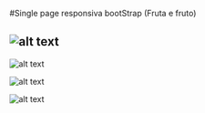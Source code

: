 #Single page responsiva bootStrap (Fruta e fruto)


![alt text](https://raw.githubusercontent.com/gabriel-rosch/landing-page-responsiva_BootStrap/master/imagesProject/imagem1.png)
----------------------------------------
![alt text](https://raw.githubusercontent.com/gabriel-rosch/landing-page-responsiva_BootStrap/master/imagesProject/imagem2.png) 


![alt text](https://raw.githubusercontent.com/gabriel-rosch/landing-page-responsiva_BootStrap/master/imagesProject/imagem3.png) 

![alt text](https://raw.githubusercontent.com/gabriel-rosch/landing-page-responsiva_BootStrap/master/imagesProject/imagem4.png)
